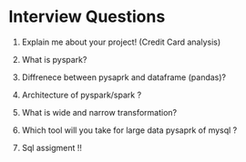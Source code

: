 # Interview Questions 

1. Explain me about your project! (Credit Card analysis)

2. What is pyspark?

3. Diffrenece between pysaprk and dataframe (pandas)?

4. Architecture of pyspark/spark ? 

5. What is wide and narrow transformation?

6. Which tool will you take for large data pysaprk of mysql ? 

7. Sql assigment !! 